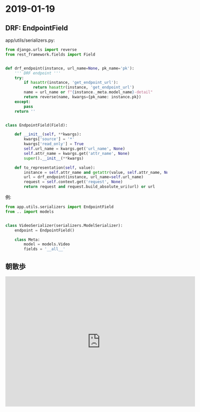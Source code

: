 # 2019-01-19

## DRF: EndpointField

app/utils/serializers.py:

~~~py
from django.urls import reverse
from rest_framework.fields import Field


def drf_endpoint(instance, url_name=None, pk_name='pk'):
    ''' DRF endpoint '''
    try:
        if hasattr(instance, 'get_endpoint_url'):
            return hasattr(instance, 'get_endpoint_url')
        name = url_name or f"{instance._meta.model_name}-detail"
        return reverse(name, kwargs={pk_name: instance.pk})
    except:
        pass
    return ''


class EndpointField(Field):

    def __init__(self, **kwargs):
        kwargs['source'] = '*'
        kwargs['read_only'] = True
        self.url_name = kwargs.get('url_name', None)
        self.attr_name = kwargs.get('attr_name', None)
        super().__init__(**kwargs) 

    def to_representation(self, value):
        instance = self.attr_name and getattr(value, self.attr_name, None) or value
        url = drf_endpoint(instance, url_name=self.url_name)
        request = self.context.get('request', None)
        return request and request.build_absolute_uri(url) or url
~~~

例:

~~~py
from app.utils.serializers import EndpointField
from .. import models


class VideoSerializer(serializers.ModelSerializer):
    endpoint = EndpointField()

    class Meta:
        model = models.Video
        fields = '__all__'
~~~

## 朝散歩

<iframe height='405' width='590' frameborder='0' allowtransparency='true' scrolling='no' src='https://www.strava.com/activities/2087878613/embed/fa4df1bfbe40af19d92f7b40873bccebaadd12ca'></iframe>
